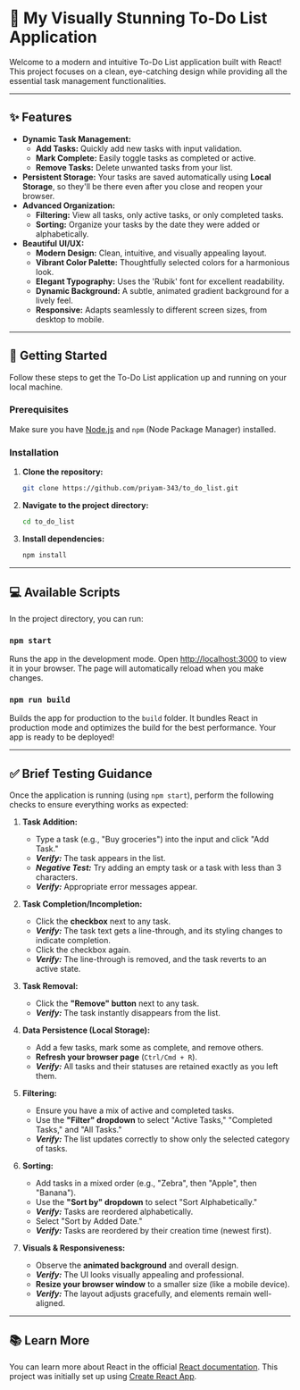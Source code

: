 # 📝 My Visually Stunning To-Do List Application

Welcome to a modern and intuitive To-Do List application built with React! This project focuses on a clean, eye-catching design while providing all the essential task management functionalities.

---

## ✨ Features

* **Dynamic Task Management:**
    * **Add Tasks:** Quickly add new tasks with input validation.
    * **Mark Complete:** Easily toggle tasks as completed or active.
    * **Remove Tasks:** Delete unwanted tasks from your list.
* **Persistent Storage:** Your tasks are saved automatically using **Local Storage**, so they'll be there even after you close and reopen your browser.
* **Advanced Organization:**
    * **Filtering:** View all tasks, only active tasks, or only completed tasks.
    * **Sorting:** Organize your tasks by the date they were added or alphabetically.
* **Beautiful UI/UX:**
    * **Modern Design:** Clean, intuitive, and visually appealing layout.
    * **Vibrant Color Palette:** Thoughtfully selected colors for a harmonious look.
    * **Elegant Typography:** Uses the 'Rubik' font for excellent readability.
    * **Dynamic Background:** A subtle, animated gradient background for a lively feel.
    * **Responsive:** Adapts seamlessly to different screen sizes, from desktop to mobile.

---

## 🚀 Getting Started

Follow these steps to get the To-Do List application up and running on your local machine.

### Prerequisites

Make sure you have [Node.js](https://nodejs.org/) and `npm` (Node Package Manager) installed.

### Installation

1.  **Clone the repository:**
    ```bash
    git clone https://github.com/priyam-343/to_do_list.git
    ```

2.  **Navigate to the project directory:**
    ```bash
    cd to_do_list
    ```

3.  **Install dependencies:**
    ```bash
    npm install
    ```

---

## 💻 Available Scripts

In the project directory, you can run:

### `npm start`

Runs the app in the development mode.
Open [http://localhost:3000](http://localhost:3000) to view it in your browser. The page will automatically reload when you make changes.

### `npm run build`

Builds the app for production to the `build` folder.
It bundles React in production mode and optimizes the build for the best performance. Your app is ready to be deployed!

---

## ✅ Brief Testing Guidance

Once the application is running (using `npm start`), perform the following checks to ensure everything works as expected:

1.  **Task Addition:**
    * Type a task (e.g., "Buy groceries") into the input and click "Add Task."
    * **_Verify:_** The task appears in the list.
    * **_Negative Test:_** Try adding an empty task or a task with less than 3 characters.
    * **_Verify:_** Appropriate error messages appear.

2.  **Task Completion/Incompletion:**
    * Click the **checkbox** next to any task.
    * **_Verify:_** The task text gets a line-through, and its styling changes to indicate completion.
    * Click the checkbox again.
    * **_Verify:_** The line-through is removed, and the task reverts to an active state.

3.  **Task Removal:**
    * Click the **"Remove" button** next to any task.
    * **_Verify:_** The task instantly disappears from the list.

4.  **Data Persistence (Local Storage):**
    * Add a few tasks, mark some as complete, and remove others.
    * **Refresh your browser page** (`Ctrl/Cmd + R`).
    * **_Verify:_** All tasks and their statuses are retained exactly as you left them.

5.  **Filtering:**
    * Ensure you have a mix of active and completed tasks.
    * Use the **"Filter" dropdown** to select "Active Tasks," "Completed Tasks," and "All Tasks."
    * **_Verify:_** The list updates correctly to show only the selected category of tasks.

6.  **Sorting:**
    * Add tasks in a mixed order (e.g., "Zebra", then "Apple", then "Banana").
    * Use the **"Sort by" dropdown** to select "Sort Alphabetically."
    * **_Verify:_** Tasks are reordered alphabetically.
    * Select "Sort by Added Date."
    * **_Verify:_** Tasks are reordered by their creation time (newest first).

7.  **Visuals & Responsiveness:**
    * Observe the **animated background** and overall design.
    * **_Verify:_** The UI looks visually appealing and professional.
    * **Resize your browser window** to a smaller size (like a mobile device).
    * **_Verify:_** The layout adjusts gracefully, and elements remain well-aligned.

---

## 📚 Learn More

You can learn more about React in the official [React documentation](https://react.dev/).
This project was initially set up using [Create React App](https://create-react-app.dev/).
